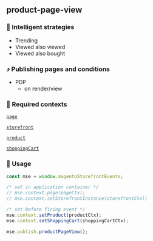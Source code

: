 ## product-page-view

### 🤖 Intelligent strategies

-   Trending
-   Viewed also viewed
-   Viewed also bought

### ⤴️ Publishing pages and conditions

-   PDP
    -   on render/view

### 🛄 Required contexts

[`page`](./example-contexts/mock-page-context.md)

[`storefront`](./example-contexts/mock-storefront-context.md)

[`product`](./example-contexts/mock-product-context.md)

[`shoppingCart`](./example-contexts/mock-shopping-cart-context.md)

### 🔧 Usage

```javascript
const mse = window.magentoStorefrontEvents;

/* set in application container */
// mse.context.page(pageCtx);
// mse.context.setStorefrontInstance(storefrontCtx);

/* set before firing event */
mse.context.setProduct(productCtx);
mse.context.setShoppingCart(shoppingCartCtx);

mse.publish.productPageView();
```
